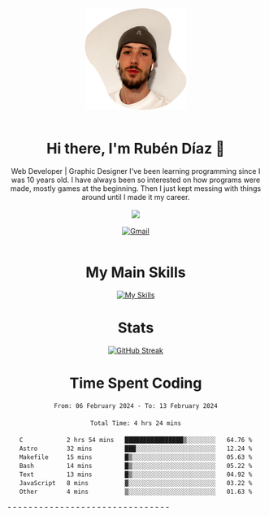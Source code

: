 <div align="center">
	<img height=200 width=200 src="./.img/yo_github_pfp.png" alt="Rubén Díaz" width=200/><br><br>
	
	
 # Hi there, I'm Rubén Díaz 👋

  Web Developer | Graphic Designer
  I've been learning programming since I was 10 years old. I have always been so interested on how programs were made, mostly games at the beginning. Then I just kept messing with things around until I made it my career.
  <br>
  <br>
  <a href="https://www.github.com/rubendiazzz" target="_blank" rel="noreferrer"><img
src="https://img.shields.io/github/followers/rubendiazzz?logo=github&style=for-the-badge&color=red" /></a>


  <a href="mailto:rubendfraga@gmail.com">![Gmail](https://img.shields.io/badge/Gmail-D14836?style=for-the-badge&logo=gmail&logoColor=white)</a><br><br>

  # My Main Skills
  [![My Skills](https://skillicons.dev/icons?i=js,html,css,c,cpp,cs,react,astro,mysql,mongo)](https://skillicons.dev)

  # Stats
  [![GitHub Streak](https://streak-stats.demolab.com?user=rubendiazzz&theme=nord&hide_border=true&border_radius=80&background=45%2C1E2945%2C000000)](https://git.io/streak-stats)


# Time Spent Coding
<!--START_SECTION:waka-->

```txt
From: 06 February 2024 - To: 13 February 2024

Total Time: 4 hrs 24 mins

C            2 hrs 54 mins   ████████████████▒░░░░░░░░   64.76 %
Astro        32 mins         ███░░░░░░░░░░░░░░░░░░░░░░   12.24 %
Makefile     15 mins         █▒░░░░░░░░░░░░░░░░░░░░░░░   05.63 %
Bash         14 mins         █▒░░░░░░░░░░░░░░░░░░░░░░░   05.22 %
Text         13 mins         █▒░░░░░░░░░░░░░░░░░░░░░░░   04.92 %
JavaScript   8 mins          ▓░░░░░░░░░░░░░░░░░░░░░░░░   03.22 %
Other        4 mins          ▒░░░░░░░░░░░░░░░░░░░░░░░░   01.63 %
```

<!--END_SECTION:waka-->
</div>
-
-
-
-
-
-
-
-
-
-
-
-
-
-
-
-
-
-
-
-
-
-
-
-
-
-
-
-
-
-
-
